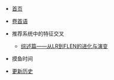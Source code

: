 <!-- sidebar.md -->
* [首页](/)
* [卷首语](preface.md)
* 推荐系统中的特征交叉
    * [综述篇——从LR到FLEN的进化与演变](/feat-cross/summary.md)
* 摸鱼时间

* [更新历史](changelog.md)